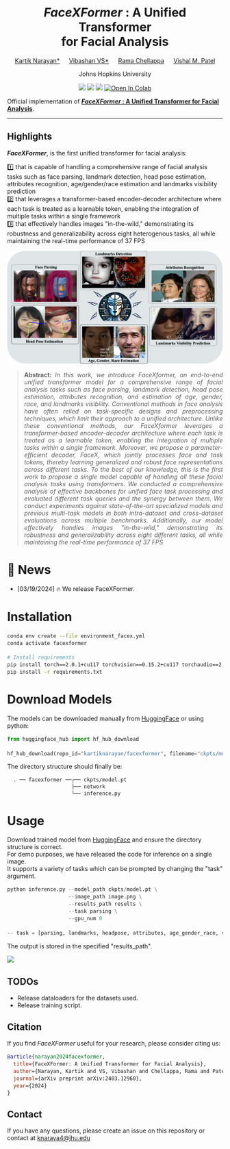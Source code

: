 <div align="center">

# _FaceXFormer_ : A Unified Transformer <br> for Facial Analysis

[Kartik Narayan*](https://kartik-3004.github.io/portfolio/) &emsp; [Vibashan VS*](https://vibashan.github.io) &emsp; [Rama Chellappa](https://engineering.jhu.edu/faculty/rama-chellappa/) &emsp; [Vishal M. Patel](https://engineering.jhu.edu/faculty/vishal-patel/)  

Johns Hopkins University

<a href='https://kartik-3004.github.io/facexformer_web/'><img src='https://img.shields.io/badge/Project-Page-blue'></a>
<a href='https://arxiv.org/abs/2403.12960'><img src='https://img.shields.io/badge/Paper-arXiv-red'></a>
<a href='https://huggingface.co/kartiknarayan/facexformer'><img src='https://img.shields.io/badge/%F0%9F%A4%97%20Hugging%20Face-Model-orange'></a>
<a href='https://colab.research.google.com/drive/1wtUl9THqwkHOK6Zu8myJTjZWatLnuqeh?usp=sharing'><img src="https://colab.research.google.com/assets/colab-badge.svg" alt="Open In Colab"></a>

</div>

Official implementation of **[_FaceXFormer_ : A Unified Transformer for Facial Analysis](https://kartik-3004.github.io/facexformer_web/)**.
<hr />

## Highlights

**_FaceXFormer_**, is the first unified transformer for facial analysis:

1️⃣ that is capable of handling a comprehensive range of facial analysis tasks such as face parsing, landmark detection, head pose estimation, attributes recognition, age/gender/race estimation and landmarks visibility prediction<br>
2️⃣ that leverages a transformer-based encoder-decoder architecture where each task is treated as a learnable token, enabling the integration of multiple tasks within a single framework<br>
3️⃣ that effectively handles images "in-the-wild," demonstrating its robustness and generalizability across eight heterogenous tasks, all while maintaining the real-time performance of 37 FPS<br>

<img src='assets/intro_viz.png'>

> **<p align="justify"> Abstract:** *In this work, we introduce FaceXformer, an end-to-end unified transformer
> model for a comprehensive range of facial analysis tasks such as face parsing, landmark detection,
> head pose estimation, attributes recognition, and estimation of age, gender, race, and landmarks visibility.
> Conventional methods in face analysis have often relied on task-specific designs and preprocessing techniques,
> which limit their approach to a unified architecture. Unlike these conventional methods, our FaceXformer
> leverages a transformer-based encoder-decoder architecture where each task is treated as a learnable token,
> enabling the integration of multiple tasks within a single framework. Moreover, we propose a parameter-efficient
> decoder, FaceX, which jointly processes face and task tokens, thereby learning generalized and robust face
> representations across different tasks. To the best of our knowledge, this is the first work to propose a
> single model capable of handling all these facial analysis tasks using transformers.  We conducted a
> comprehensive analysis of effective backbones for unified face task processing and evaluated different task
> queries and the synergy between them. We conduct experiments against state-of-the-art specialized models and
> previous multi-task models in both intra-dataset and cross-dataset evaluations across multiple benchmarks.
> Additionally, our model effectively handles images "in-the-wild," demonstrating its robustness and generalizability
> across eight different tasks, all while maintaining the real-time performance of 37 FPS.* </p>

# :rocket: News
- [03/19/2024] 🔥 We release FaceXFormer.

# Installation
```bash
conda env create --file environment_facex.yml
conda activate facexformer

# Install requirements
pip install torch==2.0.1+cu117 torchvision==0.15.2+cu117 torchaudio==2.0.2+cu117 --extra-index-url https://download.pytorch.org/whl/cu117
pip install -r requirements.txt
```
# Download Models
The models can be downloaded manually from [HuggingFace](https://huggingface.co/kartiknarayan/facexformer) or using python:
```python
from huggingface_hub import hf_hub_download

hf_hub_download(repo_id="kartiknarayan/facexformer", filename="ckpts/model.pt", local_dir="./")
```
The directory structure should finally be:

```
  . ── facexformer ──┌── ckpts/model.pt
                     ├── network
                     └── inference.py                    
```
# Usage

Download trained model from [HuggingFace](https://huggingface.co/kartiknarayan/facexformer) and ensure the directory structure is correct.<br>
For demo purposes, we have released the code for inference on a single image.<br>
It supports a variety of tasks which can be prompted by changing the "task" argument. 

```python
python inference.py --model_path ckpts/model.pt \
                    --image_path image.png \
                    --results_path results \
                    --task parsing \
                    --gpu_num 0

-- task = [parsing, landmarks, headpose, attributes, age_gender_race, visibility]
```
The output is stored in the specified "results_path".

<img src='assets/viz_inthewild.png'>

## TODOs
- Release dataloaders for the datasets used.
- Release training script.

## Citation
If you find _FaceXFormer_ useful for your research, please consider citing us:

```bibtex
@article{narayan2024facexformer,
  title={FaceXFormer: A Unified Transformer for Facial Analysis},
  author={Narayan, Kartik and VS, Vibashan and Chellappa, Rama and Patel, Vishal M},
  journal={arXiv preprint arXiv:2403.12960},
  year={2024}
}
```
## Contact
If you have any questions, please create an issue on this repository or contact at knaraya4@jhu.edu
